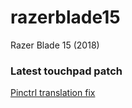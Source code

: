 # razerblade15

Razer Blade 15 (2018)

### Latest touchpad patch
[Pinctrl translation fix](https://github.com/jbdrthapa/razerblade15/blob/master/razerfiles/touchpad/translation_fix/pinctrl-intel-translation-fix.patch)

